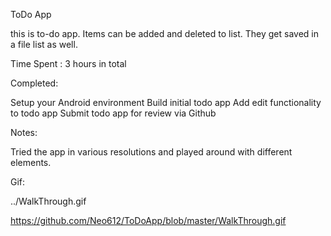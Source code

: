 ToDo App

this is to-do app. Items can be added and deleted to list. They get saved in a file list as well.

Time Spent : 3 hours in total

Completed: 

Setup your Android environment
Build initial todo app
Add edit functionality to todo app
Submit todo app for review via Github

Notes: 

Tried the app in various resolutions and played around with different elements.

Gif:

../WalkThrough.gif

https://github.com/Neo612/ToDoApp/blob/master/WalkThrough.gif
